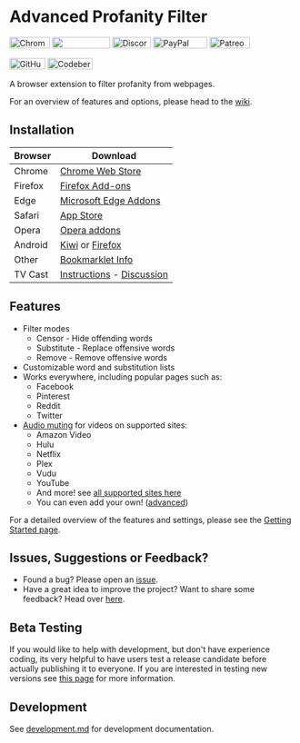 # Advanced Profanity Filter
[<img src="https://flat.badgen.net/chrome-web-store/users/piajkpdbaniagacofgklljacgjhefjeh?color=blue" alt="Chrome Web Store" width="71" height="20">](https://chrome.google.com/webstore/detail/advanced-profanity-filter/piajkpdbaniagacofgklljacgjhefjeh)
[<img src="https://flat.badgen.net/chrome-web-store/stars/piajkpdbaniagacofgklljacgjhefjeh?color=blue" width="102" height="20">](https://chrome.google.com/webstore/detail/advanced-profanity-filter/piajkpdbaniagacofgklljacgjhefjeh)
[<img src="https://flat.badgen.net/badge/icon/discord?icon=discord&label" alt="Discord" width="68" height="20">](https://discord.com/invite/MpE5Z3f)
[<img src="https://flat.badgen.net/badge/paypal/donate/FFC439" alt="PayPal" width="95" height="20">](https://www.paypal.com/cgi-bin/webscr?cmd=_s-xclick&hosted_button_id=XFL36QJY752R6&source=url)
[<img src="https://flat.badgen.net/badge/icon/patreon/F96854?icon=patreon&label" alt="Patreon" width="71" height="20">](https://www.patreon.com/richardfrost)

[<img src="https://badgen.net/badge/icon/github?icon=github&label" alt="GitHub" width="63" height="20">](https://github.com/FrostCo/AdvancedProfanityFilter)
[<img src="https://badgen.net/badge/git/codeberg?icon=git&label" alt="Codeberg" width="79" height="20">](https://codeberg.org/FrostCo/AdvancedProfanityFilter)

A browser extension to filter profanity from webpages.

For an overview of features and options, please head to the [wiki](https://github.com/FrostCo/AdvancedProfanityFilter/wiki).

## Installation
| Browser | Download |
|---------|----------|
| Chrome  | [Chrome Web Store](https://chrome.google.com/webstore/detail/advanced-profanity-filter/piajkpdbaniagacofgklljacgjhefjeh) |
| Firefox | [Firefox Add-ons](https://addons.mozilla.org/firefox/addon/advanced_profanity_filter) |
| Edge    | [Microsoft Edge Addons](https://microsoftedge.microsoft.com/addons/detail/lhnbdlbhcokmgpjenkjolnhdnkphnkam) |
| Safari  | [App Store](https://apps.apple.com/app/advanced-profanity-filter/id1593810102) |
| Opera   | [Opera addons](https://addons.opera.com/en/extensions/details/advanced-profanity-filter/) |
| Android | [Kiwi](https://play.google.com/store/apps/details?id=com.kiwibrowser.browser) or [Firefox](https://play.google.com/store/apps/details?id=org.mozilla.firefox) |
| Other   | [Bookmarklet Info](https://github.com/FrostCo/AdvancedProfanityFilter/wiki/Bookmarklet) |
| TV Cast | [Instructions](https://github.com/FrostCo/AdvancedProfanityFilter/wiki/Audio#watch-on-tv) - [Discussion](https://github.com/FrostCo/AdvancedProfanityFilter/issues/206) |

## Features
* Filter modes
    * Censor - Hide offending words
    * Substitute - Replace offensive words
    * Remove - Remove offensive words
* Customizable word and substitution lists
* Works everywhere, including popular pages such as:
    * Facebook
    * Pinterest
    * Reddit
    * Twitter
* [Audio muting](https://github.com/FrostCo/AdvancedProfanityFilter/wiki/Audio) for videos on supported sites:
    * Amazon Video
    * Hulu
    * Netflix
    * Plex
    * Vudu
    * YouTube
    * And more! see [all supported sites here](https://apf.frostco.dev/status)
    * You can even add your own! ([advanced](https://github.com/FrostCo/AdvancedProfanityFilter/wiki/Custom-Audio-Muting-Site))

For a detailed overview of the features and settings, please see the [Getting Started page](https://github.com/FrostCo/AdvancedProfanityFilter/wiki).

## Issues, Suggestions or Feedback?
* Found a bug? Please open an [issue](https://github.com/FrostCo/AdvancedProfanityFilter/issues/new).
* Have a great idea to improve the project? Want to share some feedback? Head over [here](https://goo.gl/forms/LTqFpJ0mCTsrgGgf2).

## Beta Testing
If you would like to help with development, but don't have experience coding, its very helpful to have users test a release candidate before actually publishing it to everyone. If you are interested in testing new versions see [this page](https://github.com/FrostCo/AdvancedProfanityFilter/wiki/Beta-Testing) for more information.

## Development
See [development.md](development.md) for development documentation.
